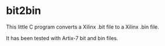 # bit2bin
This little C program converts a Xilinx .bit file to a Xilinx .bin file.

It has been tested with Artix-7 bit and bin files.

